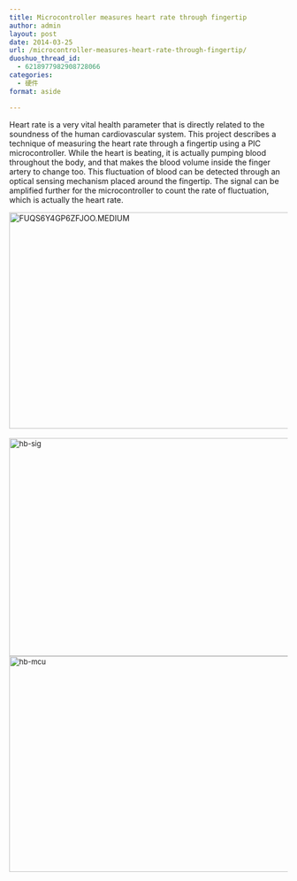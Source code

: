 ```yaml
---
title: Microcontroller measures heart rate through fingertip
author: admin
layout: post
date: 2014-03-25
url: /microcontroller-measures-heart-rate-through-fingertip/
duoshuo_thread_id:
  - 6218977982908728066
categories:
  - 硬件
format: aside

---
```

Heart rate is a very vital health parameter that is directly related to the soundness of the human cardiovascular system. This project describes a technique of measuring the heart rate through a fingertip using a PIC microcontroller. While the heart is beating, it is actually pumping blood throughout the body, and that makes the blood volume inside the finger artery to change too. This fluctuation of blood can be detected through an optical sensing mechanism placed around the fingertip. The signal can be amplified further for the microcontroller to count the rate of fluctuation, which is actually the heart rate.

<a href="http://www.goodmemory.cc/?attachment_id=" rel="attachment wp-att-802"><img class="alignnone size-full wp-image-802" alt="FUQS6Y4GP6ZFJOO.MEDIUM" src="http://www.goodmemory.cc/wp-content/uploads/2014/03/FUQS6Y4GP6ZFJOO.MEDIUM.jpg" width="550" height="391" /></a> <img class="alignnone size-full wp-image-801" style="font-size: 13px;" alt="hb-sig" src="http://www.goodmemory.cc/wp-content/uploads/2014/03/hb-sig.png" width="635" height="394" /><a style="font-size: 13px;" href="http://www.goodmemory.cc/?attachment_id=" rel="attachment wp-att-803"><img class="alignnone size-full wp-image-803" alt="hb-mcu" src="http://www.goodmemory.cc/wp-content/uploads/2014/03/hb-mcu.png" width="631" height="390" /></a>